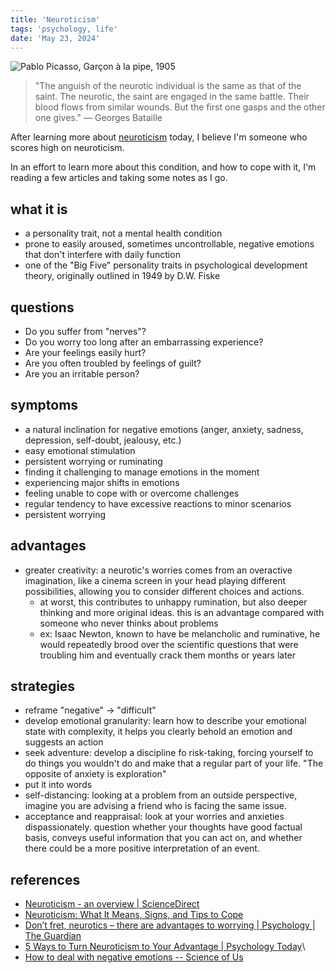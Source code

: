 ```yaml
---
title: 'Neuroticism'
tags: 'psychology, life'
date: 'May 23, 2024'
---
```


![Pablo Picasso, Garçon à la pipe, 1905](/images/boypipe.jpg)

> "The anguish of the neurotic individual is the same as that of the saint. The neurotic, the saint are engaged in the same battle. Their blood flows from similar wounds. But the first one gasps and the other one gives." — Georges Bataille

After learning more about [neuroticism](https://en.wikipedia.org/wiki/Neuroticism?useskin=vector) today, I believe I'm someone who scores high on neuroticism.

In an effort to learn more about this condition, and how to cope with it, I'm reading a few articles and taking some notes as I go.

## what it is

- a personality trait, not a mental health condition
- prone to easily aroused, sometimes uncontrollable, negative emotions that don't interfere with daily function
- one of the "Big Five" personality traits in psychological development theory, originally outlined in 1949 by D.W. Fiske

## questions

- Do you suffer from "nerves"?
- Do you worry too long after an embarrassing experience?
- Are your feelings easily hurt?
- Are you often troubled by feelings of guilt?
- Are you an irritable person?

## symptoms

- a natural inclination for negative emotions (anger, anxiety, sadness, depression, self-doubt, jealousy, etc.)
- easy emotional stimulation
- persistent worrying or ruminating
- finding it challenging to manage emotions in the moment
- experiencing major shifts in emotions
- feeling unable to cope with or overcome challenges
- regular tendency to have excessive reactions to minor scenarios
- persistent worrying

## advantages

- greater creativity: a neurotic's worries comes from an overactive imagination, like a cinema screen in your head playing different possibilities, allowing you to consider different choices and actions.
  - at worst, this contributes to unhappy rumination, but also deeper thinking and more original ideas. this is an advantage compared with someone who never thinks about problems
  - ex: Isaac Newton, known to have be melancholic and ruminative, he would repeatedly brood over the scientific questions that were troubling him and eventually crack them months or years later

## strategies

- reframe "negative" -> "difficult"
- develop emotional granularity: learn how to describe your emotional state with complexity, it helps you clearly behold an emotion and suggests an action
- seek adventure: develop a discipline fo risk-taking, forcing yourself to do things you wouldn't do and make that a regular part of your life. "The opposite of anxiety is exploration"
- put it into words
- self-distancing: looking at a problem from an outside perspective, imagine you are advising a friend who is facing the same issue.
- acceptance and reappraisal: look at your worries and anxieties dispassionately. question whether your thoughts have good factual basis, conveys useful information that you can act on, and whether there could be a more positive interpretation of an event.

## references

- [Neuroticism - an overview | ScienceDirect](https://www.sciencedirect.com/topics/social-sciences/neuroticism)
- [Neuroticism: What It Means, Signs, and Tips to Cope](https://psychcentral.com/health/all-about-neuroticism)
- [Don’t fret, neurotics – there are advantages to worrying | Psychology | The Guardian](https://www.theguardian.com/science/2023/jul/16/dont-fret-neurotics-there-are-advantages-to-worrying)
- [5 Ways to Turn Neuroticism to Your Advantage | Psychology Today](https://www.psychologytoday.com/us/blog/psychiatry-the-people/201803/5-ways-turn-neuroticism-your-advantage)\
- [How to deal with negative emotions -- Science of Us](https://www.thecut.com/2016/11/how-to-deal-with-negative-emotions.html)
